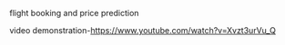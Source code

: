 
flight booking and price prediction

video demonstration-https://www.youtube.com/watch?v=Xvzt3urVu_Q
